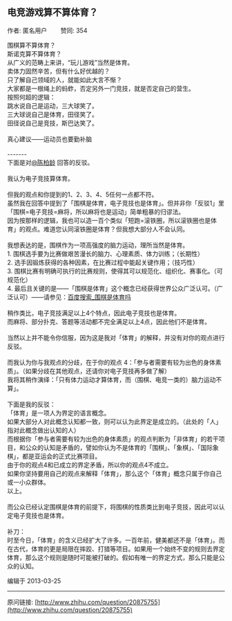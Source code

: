 ## 电竞游戏算不算体育？

作者: 匿名用户&nbsp;&nbsp;&nbsp;&nbsp;&nbsp;&nbsp;&nbsp;&nbsp;赞同: 354


围棋算不算体育？<br>斯诺克算不算体育？<br>从广义的范畴上来讲，“玩儿游戏”当然是体育。<br>卖体力固然辛苦，但有什么好优越的？<br>只了解自己领域的人，就能如此大言不惭？<br>大家都是一根绳上的蚂蚱，否定另外一门竞技，就是否定自己的营生。<br>按照何超的逻辑：<br>跳水说自己是运动，三大球笑了。<br>三大球说自己是体育，田径笑了。<br>田径说自己是竞技，斯巴达笑了。<br><br>真心建议——运动员也要勤补脑<br><br>-------<br>下面是对<a class="member_mention" data-hash="dfc50c16220f16f61973beacfbc29658" href="http://www.zhihu.com/people/dfc50c16220f16f61973beacfbc29658" data-tip="p$b$dfc50c16220f16f61973beacfbc29658">@陈柏龄</a> 回答的反驳。<br><br>    我认为电子竞技算体育。<br><br>    但我的观点和你提到的1、2、3、4、5任何一点都不符。<br>    虽然我在回答中提到了「围棋是体育，电子竞技也是体育」。但并非你「反驳1」里「围棋=电子竞技=麻将，所以麻将也是运动」简单粗暴的归谬法。<br>    因为按那样的逻辑，我也可以造一百个类似「短跑=滚铁圈，所以滚铁圈也是体育」的观点。难道您认同滚铁圈是体育？但我想大部分人不会认同。<br><br>    我想表达的是，围棋作为一项高强度的脑力运动，理所当然是体育。<br>      1. 围棋选手要为比赛做艰苦漫长的脑力、心理素质、体力训练；（长期性）<br>      2. 选手因锻炼获得的各种因素，在比赛过程中能起关键作用；（技巧性）<br>      3. 围棋比赛有明确可执行的比赛规则，使得其可以规范化、组织化、赛事化。（可规范化）<br>      4. 最后且关键的是——「围棋是体育」这个概念已经获得世界公众广泛认可。（广泛认可）——请参见：<a class=" wrap external" href="http://www.baidu.com/s?ie=utf-8&amp;bs=%E5%9B%B4%E6%A3%8B%E6%98%AF%E4%BD%93%E8%82%B2%E5%90%97&amp;f=8&amp;rsv_bp=1&amp;wd=%E5%9B%B4%E6%A3%8B%E6%98%AF%E4%BD%93%E8%82%B2%E5%90%97&amp;inputT=0" target="_blank" rel="nofollow noreferrer">百度搜索_围棋是体育吗<i class="icon-external"></i></a><br><br>    稍作类比，电子竞技满足以上4个特点，因此电子竞技也是体育。<br>    而麻将、部分扑克、答题等活动都不完全满足以上4点，因此他们不是体育。<br><br>    当然以上并不能令你信服，因为这是我对「体育」的解释，并没有对你的观点进行反驳。<br><br>    而我认为你与我观点的分歧，在于你的观点 4：「参与者需要有较为出色的身体素质」。（如果分歧在其他观点，还请你对电子竞技再多做了解）<br>    我将其稍作演绎：「只有体力运动才算体育，而（围棋、电竞一类的）脑力运动不算」。<br><br>下面是我的反驳：<br>    「体育」是一项人为界定的语言概念。<br>    如果大部分人对此概念认知都一致，则可以认为此界定是成立的。（此处的「人」指对此概念做出认知的人）    <br>    而根据你「参与者需要有较为出色的身体素质」的观点判断为「非体育」的若干项目，和公众的认知是矛盾的，譬如你认为不是体育的「围棋」、「象棋」、「国际象棋」，都是亚运会的正式比赛项目。<br>    由于你的观点4和已成立的界定矛盾，所以你的观点4不成立。<br>    如果你坚持要用自己的观点来解释「体育」，那么这个「体育」概念只属于你自己或一小众群体。<br>    以上。<br><br>    而公众已经认定围棋是体育的前提下，将围棋的性质类比到电子竞技，因此可以认定电子竞技也是体育。<br><br>    补刀：<br>    时至今日，「体育」的含义已经扩大了许多。一百年前，健美都还不是「体育」。而在古代，体育的更是局限在摔跤、打猎等项目。如果用一个始终不变的规则去界定体育，那么这个规则是随时可能被打破的。假如有唯一的界定方式，那么只能是公众的认知。



编辑于 2013-03-25



---
原问链接: [http://www.zhihu.com/question/20875755](http://www.zhihu.com/question/20875755)